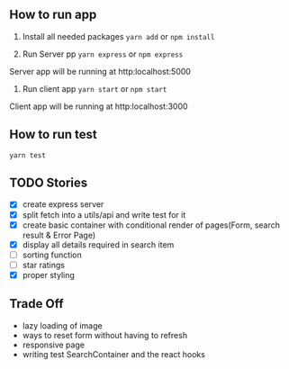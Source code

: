 ## How to run app

1. Install all needed packages
   `yarn add` or `npm install`

1. Run Server pp
   `yarn express` or `npm express`

Server app will be running at http:localhost:5000

1. Run client app
   `yarn start` or `npm start`

Client app will be running at http:localhost:3000

## How to run test

`yarn test`

## TODO Stories

- [x] create express server
- [x] split fetch into a utils/api and write test for it
- [x] create basic container with conditional render of pages(Form, search result & Error Page)
- [x] display all details required in search item
- [ ] sorting function
- [ ] star ratings
- [x] proper styling

## Trade Off
- lazy loading of image
- ways to reset form without having to refresh
- responsive page
- writing test SearchContainer and the react hooks
